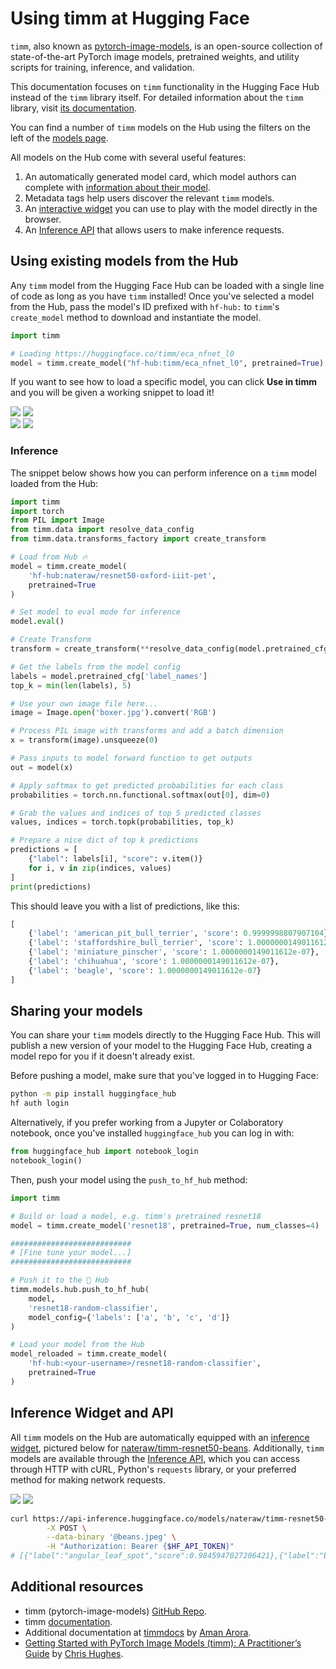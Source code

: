 # Using timm at Hugging Face

`timm`, also known as [pytorch-image-models](https://github.com/rwightman/pytorch-image-models), is an open-source collection of state-of-the-art PyTorch image models, pretrained weights, and utility scripts for training, inference, and validation.

This documentation focuses on `timm` functionality in the Hugging Face Hub instead of the `timm` library itself. For detailed information about the `timm` library, visit [its documentation](https://huggingface.co/docs/timm).

You can find a number of `timm` models on the Hub using the filters on the left of the [models page](https://huggingface.co/models?library=timm&sort=downloads).

All models on the Hub come with several useful features:
1. An automatically generated model card, which model authors can complete with [information about their model](./model-cards).
2. Metadata tags help users discover the relevant `timm` models.
3. An [interactive widget](./models-widgets) you can use to play with the model directly in the browser.
4. An [Inference API](./models-inference) that allows users to make inference requests.

## Using existing models from the Hub

Any `timm` model from the Hugging Face Hub can be loaded with a single line of code as long as you have `timm` installed! Once you've selected a model from the Hub, pass the model's ID prefixed with `hf-hub:` to `timm`'s `create_model` method to download and instantiate the model. 

```py
import timm

# Loading https://huggingface.co/timm/eca_nfnet_l0
model = timm.create_model("hf-hub:timm/eca_nfnet_l0", pretrained=True)
```

If you want to see how to load a specific model, you can click **Use in timm** and you will be given a working snippet to load it! 

<div class="flex justify-center">
<img class="block dark:hidden" src="https://huggingface.co/datasets/huggingface/documentation-images/resolve/main/hub/libraries-timm_snippet1.png"/>
<img class="hidden dark:block" src="https://huggingface.co/datasets/huggingface/documentation-images/resolve/main/hub/libraries-timm_snippet1-dark.png"/>
</div>
<div class="flex justify-center">
<img class="block dark:hidden" src="https://huggingface.co/datasets/huggingface/documentation-images/resolve/main/hub/libraries-timm_snippet2.png"/>
<img class="hidden dark:block" src="https://huggingface.co/datasets/huggingface/documentation-images/resolve/main/hub/libraries-timm_snippet2-dark.png"/>
</div>

### Inference

The snippet below shows how you can perform inference on a `timm` model loaded from the Hub:

```py
import timm
import torch
from PIL import Image
from timm.data import resolve_data_config
from timm.data.transforms_factory import create_transform

# Load from Hub 🔥
model = timm.create_model(
    'hf-hub:nateraw/resnet50-oxford-iiit-pet',
    pretrained=True
)

# Set model to eval mode for inference
model.eval()

# Create Transform
transform = create_transform(**resolve_data_config(model.pretrained_cfg, model=model))

# Get the labels from the model config
labels = model.pretrained_cfg['label_names']
top_k = min(len(labels), 5)

# Use your own image file here...
image = Image.open('boxer.jpg').convert('RGB')

# Process PIL image with transforms and add a batch dimension
x = transform(image).unsqueeze(0)

# Pass inputs to model forward function to get outputs
out = model(x)

# Apply softmax to get predicted probabilities for each class
probabilities = torch.nn.functional.softmax(out[0], dim=0)

# Grab the values and indices of top 5 predicted classes
values, indices = torch.topk(probabilities, top_k)

# Prepare a nice dict of top k predictions
predictions = [
    {"label": labels[i], "score": v.item()}
    for i, v in zip(indices, values)
]
print(predictions)
```

This should leave you with a list of predictions, like this:

```py
[
    {'label': 'american_pit_bull_terrier', 'score': 0.9999998807907104},
    {'label': 'staffordshire_bull_terrier', 'score': 1.0000000149011612e-07},
    {'label': 'miniature_pinscher', 'score': 1.0000000149011612e-07},
    {'label': 'chihuahua', 'score': 1.0000000149011612e-07},
    {'label': 'beagle', 'score': 1.0000000149011612e-07}
]
```

## Sharing your models

You can share your `timm` models directly to the Hugging Face Hub. This will publish a new version of your model to the Hugging Face Hub, creating a model repo for you if it doesn't already exist.

Before pushing a model, make sure that you've logged in to Hugging Face:

```sh
python -m pip install huggingface_hub
hf auth login
```

Alternatively, if you prefer working from a Jupyter or Colaboratory notebook, once you've installed `huggingface_hub` you can log in with:

```py
from huggingface_hub import notebook_login
notebook_login()
```

Then, push your model using the `push_to_hf_hub` method:

```py
import timm

# Build or load a model, e.g. timm's pretrained resnet18
model = timm.create_model('resnet18', pretrained=True, num_classes=4)

###########################
# [Fine tune your model...]
###########################

# Push it to the 🤗 Hub
timm.models.hub.push_to_hf_hub(
    model,
    'resnet18-random-classifier',
    model_config={'labels': ['a', 'b', 'c', 'd']}
)

# Load your model from the Hub
model_reloaded = timm.create_model(
    'hf-hub:<your-username>/resnet18-random-classifier',
    pretrained=True
)
```

## Inference Widget and API

All `timm` models on the Hub are automatically equipped with an [inference widget](./models-widgets), pictured below for [nateraw/timm-resnet50-beans](https://huggingface.co/nateraw/timm-resnet50-beans). Additionally, `timm` models are available through the [Inference API](./models-inference), which you can access through HTTP with cURL, Python's `requests` library, or your preferred method for making network requests. 

<div class="flex justify-center">
<img class="block dark:hidden" src="https://huggingface.co/datasets/huggingface/documentation-images/resolve/main/hub/libraries-timm_widget.png"/>
<img class="hidden dark:block" src="https://huggingface.co/datasets/huggingface/documentation-images/resolve/main/hub/libraries-timm_widget-dark.png"/>
</div>

```sh
curl https://api-inference.huggingface.co/models/nateraw/timm-resnet50-beans \
        -X POST \
        --data-binary '@beans.jpeg' \
        -H "Authorization: Bearer {$HF_API_TOKEN}"
# [{"label":"angular_leaf_spot","score":0.9845947027206421},{"label":"bean_rust","score":0.01368315052241087},{"label":"healthy","score":0.001722085871733725}]
```

## Additional resources

* timm (pytorch-image-models) [GitHub Repo](https://github.com/rwightman/pytorch-image-models).
* timm [documentation](https://huggingface.co/docs/timm).
* Additional documentation at [timmdocs](https://timm.fast.ai) by [Aman Arora](https://github.com/amaarora).
* [Getting Started with PyTorch Image Models (timm): A Practitioner’s Guide](https://towardsdatascience.com/getting-started-with-pytorch-image-models-timm-a-practitioners-guide-4e77b4bf9055) by [Chris Hughes](https://github.com/Chris-hughes10).
